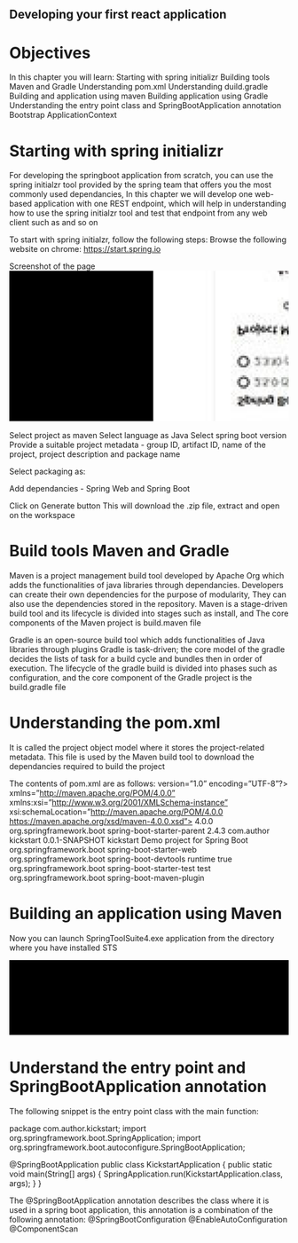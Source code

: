 ## Developing your first react application
# Objectives
In this chapter you will learn:
Starting with spring initializr
Building tools Maven and Gradle
Understanding pom.xml
Understanding duild.gradle
Building and application using maven
Building application using Gradle
Understanding the entry point class and SpringBootApplication annotation
Bootstrap ApplicationContext  

# Starting with spring initializr
For developing the springboot application from scratch, you can use the spring initialzr tool provided by the spring team that offers you the most commonly used dependancies, In this chapter we will develop one web-based application with one REST endpoint, which will help in understanding how to use the spring initialzr tool and test that endpoint from any web client such as and so on

To start with spring initialzr, follow the following steps:
Browse the following website on chrome:
https://start.spring.io

Screenshot of the page
![alt text](image.png)

Select project as maven
Select language as Java
Select spring boot version
Provide a suitable project metadata - group ID, artifact ID, name of the project, project description and package name

Select packaging as:

Add dependancies - Spring Web and Spring Boot

Click on Generate button
This will download the .zip file, extract and open on the workspace 

# Build tools Maven and Gradle
Maven is a project management build tool developed by Apache Org which adds the functionalities of java libraries through dependancies.
Developers can create their own dependencies for the purpose of modularity, They can also use the dependencies stored in the repository.
Maven is a stage-driven build tool and its lifecycle is divided into stages such as install, and The core components of the Maven project is build.maven file

Gradle is an open-source build tool which adds functionalities of Java libraries through plugins
Gradle is task-driven; the core model of the gradle decides the lists of task for a build cycle and bundles then in order of execution.
The lifecycle of the gradle build is divided into phases such as configuration, and the core component of the Gradle project is the build.gradle file

# Understanding the pom.xml
It is called the project object model where it stores the project-related metadata.
This file is used by the Maven build tool to download the dependancies required to build the project

The contents of pom.xml are as follows:
version=”1.0” encoding=”UTF-8”?>
xmlns=”http://maven.apache.org/POM/4.0.0”
xmlns:xsi=”http://www.w3.org/2001/XMLSchema-instance”
xsi:schemaLocation=”http://maven.apache.org/POM/4.0.0
https://maven.apache.org/xsd/maven-4.0.0.xsd”>
4.0.0
org.springframework.boot
spring-boot-starter-parent
2.4.3
com.author
kickstart
0.0.1-SNAPSHOT
kickstart
Demo project for Spring Boot
org.springframework.boot
spring-boot-starter-web
org.springframework.boot
spring-boot-devtools
runtime
true
org.springframework.boot
spring-boot-starter-test
test
org.springframework.boot
spring-boot-maven-plugin

# Building an application using Maven
Now you can launch SpringToolSuite4.exe application from the directory where you have installed STS

![alt text](image-1.png)

# Understand the entry point and SpringBootApplication annotation
The following snippet is the entry point class with the main function:

package com.author.kickstart;
import org.springframework.boot.SpringApplication;
import org.springframework.boot.autoconfigure.SpringBootApplication;

@SpringBootApplication
public class KickstartApplication {
    public static void main(String[] args) {
        SpringApplication.run(KickstartApplication.class, args);
    }
}

The @SpringBootApplication annotation describes the class where it is used in a spring boot application, this annotation is a combination of the following annotation:
@SpringBootConfiguration
@EnableAutoConfiguration
@ComponentScan
